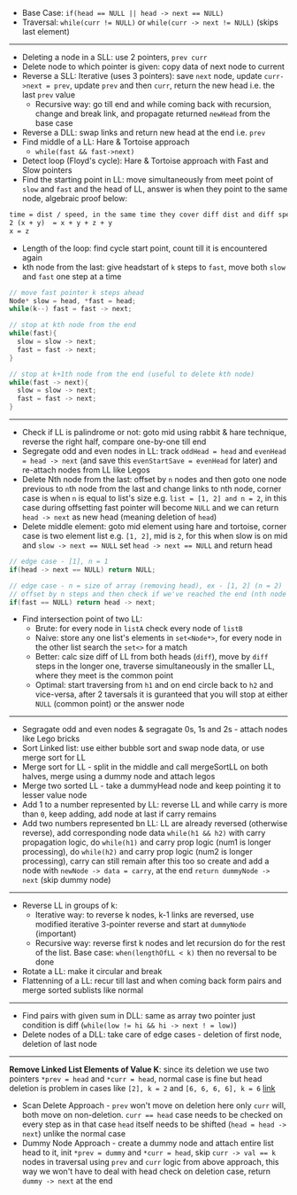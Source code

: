 - Base Case: `if(head == NULL || head -> next == NULL)`
- Traversal: `while(curr != NULL)` or `while(curr -> next != NULL)` (skips last element)

---
- Deleting a node in a SLL: use 2 pointers, `prev curr`
- Delete node to which pointer is given: copy data of next node to current
- Reverse a SLL: Iterative (uses 3 pointers): save `next` node, update `curr->next = prev`, update `prev` and then `curr`, return the new head i.e. the last `prev` value
  - Recursive way: go till end and while coming back with recursion, change and break link, and propagate returned `newHead` from the base case
- Reverse a DLL: swap links and return new head at the end i.e. `prev`
- Find middle of a LL: Hare & Tortoise approach
  - `while(fast && fast->next)`
- Detect loop (Floyd's cycle): Hare & Tortoise approach with Fast and Slow pointers
- Find the starting point in LL: move simultaneously from meet point of `slow` and `fast` and the head of LL, answer is when they point to the same node, algebraic proof below:
```txt
time = dist / speed, in the same time they cover diff dist and diff speeds
2 (x + y)  = x + y + z + y
x = z
```
- Length of the loop: find cycle start point, count till it is encountered again
- kth node from the last: give headstart of `k` steps to `fast`, move both `slow` and `fast` one step at a time
```cpp
// move fast pointer k steps ahead
Node* slow = head, *fast = head;
while(k--) fast = fast -> next;

// stop at kth node from the end
while(fast){
  slow = slow -> next;
  fast = fast -> next;
}

// stop at k+1th node from the end (useful to delete kth node)
while(fast -> next){
  slow = slow -> next;
  fast = fast -> next;
}
```

---
- Check if LL is palindrome or not: goto mid using rabbit & hare technique, reverse the right half, compare one-by-one till end
- Segregate odd and even nodes in LL: track `oddHead = head` and `evenHead = head -> next` (and save this `evenStartSave = evenHead` for later) and re-attach nodes from LL like Legos
- Delete Nth node from the last: offset by `n` nodes and then goto one node previous to `n`th node from the last and change links to nth node, corner case is when `n` is equal to list's size e.g. `list = [1, 2] and n = 2`, in this case during offsetting fast pointer will become `NULL` and we can return `head -> next` as new head (meaning deletion of `head`)
- Delete middle element: goto mid element using hare and tortoise, corner case is two element list e.g. `[1, 2]`, mid is `2`, for this when slow is on mid and `slow -> next == NULL` set `head -> next == NULL` and return head
```cpp
// edge case - [1], n = 1
if(head -> next == NULL) return NULL;

// edge case - n = size of array (removing head), ex - [1, 2] (n = 2)
// offset by n steps and then check if we've reached the end (nth node from the end is head)
if(fast == NULL) return head -> next;
```

- Find intersection point of two LL:
  - Brute: for every node in `listA` check every node of `listB`
  - Naive: store any one list's elements in `set<Node*>`, for every node in the other list search the `set<>` for a match
  - Better: calc size diff of LL from both heads (`diff`), move by `diff` steps in the longer one, traverse simultaneously in the smaller LL, where they meet is the common point
  - Optimal: start traversing from `h1` and on end circle back to `h2` and vice-versa, after 2 taversals it is guranteed that you will stop at either `NULL` (common point) or the answer node

---

- Segragate odd and even nodes & segragate 0s, 1s and 2s - attach nodes like Lego bricks
- Sort Linked list: use either bubble sort and swap node data, or use merge sort for LL
- Merge sort for LL - split in the middle and call mergeSortLL on both halves, merge using a dummy node and attach legos
- Merge two sorted LL - take a dummyHead node and keep pointing it to lesser value node
- Add 1 to a number represented by LL: reverse LL and while carry is more than `0`, keep adding, add node at last if carry remains
- Add two numbers represented bn LL: LL are already reversed (otherwise reverse), add corresponding node data `while(h1 && h2)` with carry propagation logic, do `while(h1)` and carry prop logic (num1 is longer processing), do `while(h2)` and carry prop logic (num2 is longer processing), carry can still remain after this too so create and add a node with `newNode -> data = carry`, at the end `return dummyNode -> next` (skip dummy node)

---
- Reverse LL in groups of k: 
  - Iterative way: to reverse k nodes, k-1 links are reversed, use modified iterative 3-pointer reverse and start at `dummyNode` (important)
  - Recursive way: reverse first k nodes and let recursion do for the rest of the list. Base case: `when(lengthOfLL < k)` then no reversal to be done
- Rotate a LL: make it circular and break
- Flattenning of a LL: recur till last and when coming back form pairs and merge sorted sublists like normal

--- 
- Find pairs with given sum in DLL: same as array two pointer just condition is diff (`while(low != hi && hi -> next ! = low)`)
- Delete nodes of a DLL: take care of edge cases - deletion of first node, deletion of last node

--- 

**Remove Linked List Elements of Value K**: since its deletion we use two pointers `*prev = head` and `*curr = head`, normal case is fine but head deletion is problem in cases like `[2], k = 2` and `[6, 6, 6, 6], k = 6` [link](https://leetcode.com/problems/remove-linked-list-elements/)
- Scan Delete Approach - `prev` won't move on deletion here only `curr` will, both move on non-deletion. `curr == head` case needs to be checked on every step as in that case `head` itself needs to be shifted (`head = head -> next`) unlike the normal case
- Dummy Node Approach - create a dummy node and attach entire list head to it, init `*prev = dummy` and `*curr = head`, skip `curr -> val == k` nodes in traversal using `prev` and `curr` logic from above approach, this way we won't have to deal with head check on deletion case, return `dummy -> next` at the end
